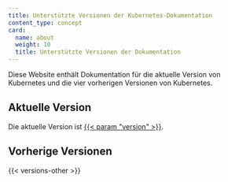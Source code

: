 ```yaml
---
title: Unterstützte Versionen der Kubernetes-Dokumentation
content_type: concept
card:
  name: about
  weight: 10
  title: Unterstützte Versionen der Dokumentation
---
```


<!-- overview -->

Diese Website enthält Dokumentation für die aktuelle Version von Kubernetes
und die vier vorherigen Versionen von Kubernetes.



<!-- body -->

## Aktuelle Version

Die aktuelle Version ist
[{{< param "version" >}}](/).

## Vorherige Versionen

{{< versions-other >}}




